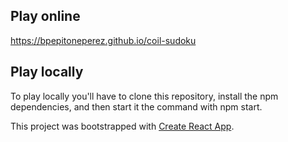## Play online
https://bpepitoneperez.github.io/coil-sudoku

## Play locally
To play locally you'll have to clone this repository, install the npm dependencies, and then start it the command with npm start.



This project was bootstrapped with [Create React App](https://github.com/facebook/create-react-app).

